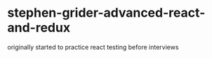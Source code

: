 # stephen-grider-advanced-react-and-redux
originally started to practice react testing before interviews
